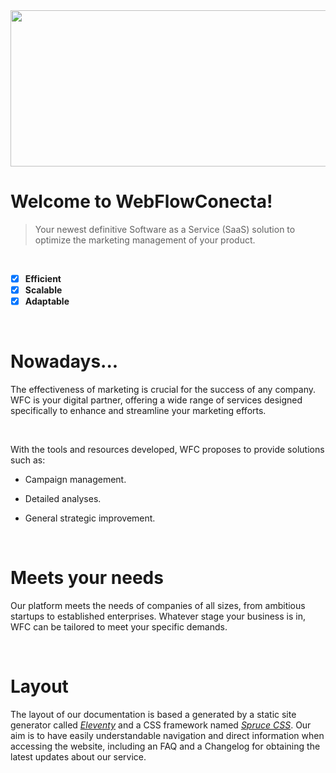 <div align="center">
  <img src="https://imgur.com/wzTY5YI.jpeg" width="1000px" height="250px"/>
</div>

# Welcome to WebFlowConecta!

> Your newest definitive Software as a Service (SaaS) solution to optimize the marketing management of your product.

<br>

- [x] **Efficient**
- [x] **Scalable**
- [x] **Adaptable**

<br>

# Nowadays...

The effectiveness of marketing is crucial for the success of any company. WFC is your digital partner, offering a wide range of services designed specifically to enhance and streamline your marketing efforts.

<br>

With the tools and resources developed, WFC proposes to provide solutions such as:

- Campaign management.

- Detailed analyses.

- General strategic improvement.

<br>

# Meets your needs

Our platform meets the needs of companies of all sizes, from ambitious startups to established enterprises. Whatever stage your business is in, WFC can be tailored to meet your specific demands.

<br>

# Layout

The layout of our documentation is based a generated by a static site generator called _[Eleventy](https://www.11ty.dev/)_ and a CSS framework named _[Spruce CSS](https://sprucecss.com/)_. Our aim is to have easily understandable navigation and direct information when accessing the website, including an FAQ and a Changelog for obtaining the latest updates about our service.
